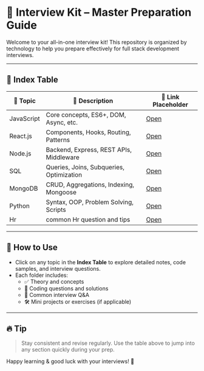 # 📘 Interview Kit – Master Preparation Guide

Welcome to your all-in-one interview kit! This repository is organized by technology to help you prepare effectively for full stack development interviews.

---

## 📑 Index Table

| 📂 Topic   | 📄 Description                           | 🔗 Link Placeholder            |
| ---------- | ---------------------------------------- | ------------------------------ |
| JavaScript | Core concepts, ES6+, DOM, Async, etc.    | [Open](./javascript/README.md) |
| React.js   | Components, Hooks, Routing, Patterns     | [Open](./reactjs/README.md)    |
| Node.js    | Backend, Express, REST APIs, Middleware  | [Open](./nodejs/README.md)     |
| SQL        | Queries, Joins, Subqueries, Optimization | [Open](./sql/README.md)        |
| MongoDB    | CRUD, Aggregations, Indexing, Mongoose   | [Open](./mongodb/README.md)    |
| Python     | Syntax, OOP, Problem Solving, Scripts    | [Open](./python/README.md)     |
| Hr         | common Hr question and tips              | [Open](./hr/README.md)         |

---

## 📌 How to Use

- Click on any topic in the **Index Table** to explore detailed notes, code samples, and interview questions.
- Each folder includes:
  - ✅ Theory and concepts
  - 🧠 Coding questions and solutions
  - 💬 Common interview Q&A
  - 🛠️ Mini projects or exercises (if applicable)

---

## 🔥 Tip

> Stay consistent and revise regularly. Use the table above to jump into any section quickly during your prep.

Happy learning & good luck with your interviews! 🚀
